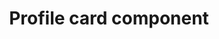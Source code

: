 ---
title: Profile card component
stack: HTML and CSS
image: project-profile-card-component.png
sourceCode: https://gitlab.com/saad.shaikh/profile-card-component
projectLink: https://saad-shaikh-profile-card-component.netlify.app/
description: A profile card component I created in a Frontend Mentor project.
---